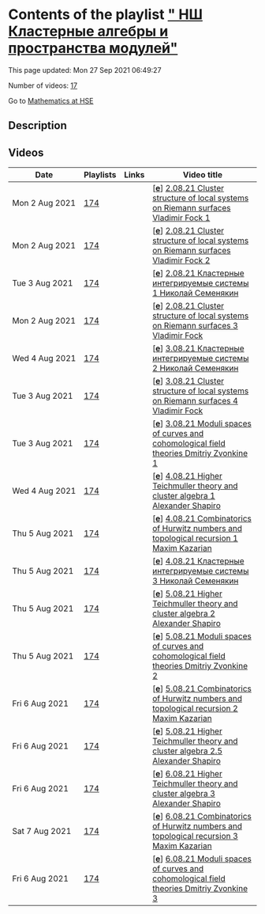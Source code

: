 # Contents of the playlist [" НШ Кластерные алгебры и пространства модулей"](https://www.youtube.com/playlist?list=PLq3E5oubNNoAe9qnH0Z8_ptPP6muL73fj)

This page updated: Mon 27 Sep 2021 06:49:27

Number of videos: [17](#videos)

Go to [Mathematics at HSE](../README.md)

## Description



## Videos

|Date|Playlists|Links|Video title|
|---|---|---|---|
| Mon&nbsp;2&nbsp;Aug&nbsp;2021 | [174](../playlists/174 "&#34; НШ Кластерные алгебры и пространства модулей&#34;") |  | [[**e**](https://studio.youtube.com/video/6hz6EBBFr5o/edit "Edit")] [2.08.21 Cluster structure of local systems on Riemann surfaces Vladimir Fock 1](https://www.youtube.com/watch?v=6hz6EBBFr5o&list=PLq3E5oubNNoAe9qnH0Z8_ptPP6muL73fj) |
| Mon&nbsp;2&nbsp;Aug&nbsp;2021 | [174](../playlists/174 "&#34; НШ Кластерные алгебры и пространства модулей&#34;") |  | [[**e**](https://studio.youtube.com/video/teu-V_9KlVQ/edit "Edit")] [2.08.21 Cluster structure of local systems on Riemann surfaces Vladimir Fock 2](https://www.youtube.com/watch?v=teu-V_9KlVQ&list=PLq3E5oubNNoAe9qnH0Z8_ptPP6muL73fj) |
| Tue&nbsp;3&nbsp;Aug&nbsp;2021 | [174](../playlists/174 "&#34; НШ Кластерные алгебры и пространства модулей&#34;") |  | [[**e**](https://studio.youtube.com/video/1lnl7RzJnqU/edit "Edit")] [2.08.21 Кластерные интегрируемые системы 1 Николай Семенякин](https://www.youtube.com/watch?v=1lnl7RzJnqU&list=PLq3E5oubNNoAe9qnH0Z8_ptPP6muL73fj) |
| Mon&nbsp;2&nbsp;Aug&nbsp;2021 | [174](../playlists/174 "&#34; НШ Кластерные алгебры и пространства модулей&#34;") |  | [[**e**](https://studio.youtube.com/video/X5npji1x-rk/edit "Edit")] [2.08.21 Cluster structure of local systems on Riemann surfaces 3 Vladimir Fock](https://www.youtube.com/watch?v=X5npji1x-rk&list=PLq3E5oubNNoAe9qnH0Z8_ptPP6muL73fj) |
| Wed&nbsp;4&nbsp;Aug&nbsp;2021 | [174](../playlists/174 "&#34; НШ Кластерные алгебры и пространства модулей&#34;") |  | [[**e**](https://studio.youtube.com/video/EQkjGa_ir34/edit "Edit")] [3.08.21 Кластерные интегрируемые системы 2 Николай Семенякин](https://www.youtube.com/watch?v=EQkjGa_ir34&list=PLq3E5oubNNoAe9qnH0Z8_ptPP6muL73fj) |
| Tue&nbsp;3&nbsp;Aug&nbsp;2021 | [174](../playlists/174 "&#34; НШ Кластерные алгебры и пространства модулей&#34;") |  | [[**e**](https://studio.youtube.com/video/zO4L0u0DsQ8/edit "Edit")] [3.08.21 Cluster structure of local systems on Riemann surfaces 4 Vladimir Fock](https://www.youtube.com/watch?v=zO4L0u0DsQ8&list=PLq3E5oubNNoAe9qnH0Z8_ptPP6muL73fj) |
| Tue&nbsp;3&nbsp;Aug&nbsp;2021 | [174](../playlists/174 "&#34; НШ Кластерные алгебры и пространства модулей&#34;") |  | [[**e**](https://studio.youtube.com/video/OinBvpHlLhg/edit "Edit")] [3.08.21 Moduli spaces of curves and cohomological field theories Dmitriy Zvonkine 1](https://www.youtube.com/watch?v=OinBvpHlLhg&list=PLq3E5oubNNoAe9qnH0Z8_ptPP6muL73fj) |
| Wed&nbsp;4&nbsp;Aug&nbsp;2021 | [174](../playlists/174 "&#34; НШ Кластерные алгебры и пространства модулей&#34;") |  | [[**e**](https://studio.youtube.com/video/rKN0sf_cac0/edit "Edit")] [4.08.21 Higher Teichmuller theory and cluster algebra 1 Alexander Shapiro](https://www.youtube.com/watch?v=rKN0sf_cac0&list=PLq3E5oubNNoAe9qnH0Z8_ptPP6muL73fj) |
| Thu&nbsp;5&nbsp;Aug&nbsp;2021 | [174](../playlists/174 "&#34; НШ Кластерные алгебры и пространства модулей&#34;") |  | [[**e**](https://studio.youtube.com/video/8GgU3TbLpnA/edit "Edit")] [4.08.21 Combinatorics of Hurwitz numbers and topological recursion 1 Maxim Kazarian](https://www.youtube.com/watch?v=8GgU3TbLpnA&list=PLq3E5oubNNoAe9qnH0Z8_ptPP6muL73fj) |
| Thu&nbsp;5&nbsp;Aug&nbsp;2021 | [174](../playlists/174 "&#34; НШ Кластерные алгебры и пространства модулей&#34;") |  | [[**e**](https://studio.youtube.com/video/h3HTFV4-FPw/edit "Edit")] [4.08.21 Кластерные интегрируемые системы 3 Николай Семенякин](https://www.youtube.com/watch?v=h3HTFV4-FPw&list=PLq3E5oubNNoAe9qnH0Z8_ptPP6muL73fj) |
| Thu&nbsp;5&nbsp;Aug&nbsp;2021 | [174](../playlists/174 "&#34; НШ Кластерные алгебры и пространства модулей&#34;") |  | [[**e**](https://studio.youtube.com/video/QZ-xZhHCMeU/edit "Edit")] [5.08.21 Higher Teichmuller theory and cluster algebra 2 Alexander Shapiro](https://www.youtube.com/watch?v=QZ-xZhHCMeU&list=PLq3E5oubNNoAe9qnH0Z8_ptPP6muL73fj) |
| Thu&nbsp;5&nbsp;Aug&nbsp;2021 | [174](../playlists/174 "&#34; НШ Кластерные алгебры и пространства модулей&#34;") |  | [[**e**](https://studio.youtube.com/video/XTd506fXdQA/edit "Edit")] [5.08.21 Moduli spaces of curves and cohomological field theories Dmitriy Zvonkine 2](https://www.youtube.com/watch?v=XTd506fXdQA&list=PLq3E5oubNNoAe9qnH0Z8_ptPP6muL73fj) |
| Fri&nbsp;6&nbsp;Aug&nbsp;2021 | [174](../playlists/174 "&#34; НШ Кластерные алгебры и пространства модулей&#34;") |  | [[**e**](https://studio.youtube.com/video/Y-yuP0EVas8/edit "Edit")] [5.08.21 Combinatorics of Hurwitz numbers and topological recursion 2 Maxim Kazarian](https://www.youtube.com/watch?v=Y-yuP0EVas8&list=PLq3E5oubNNoAe9qnH0Z8_ptPP6muL73fj) |
| Fri&nbsp;6&nbsp;Aug&nbsp;2021 | [174](../playlists/174 "&#34; НШ Кластерные алгебры и пространства модулей&#34;") |  | [[**e**](https://studio.youtube.com/video/kCnMxQNU-IA/edit "Edit")] [5.08.21 Higher Teichmuller theory and cluster algebra 2.5 Alexander Shapiro](https://www.youtube.com/watch?v=kCnMxQNU-IA&list=PLq3E5oubNNoAe9qnH0Z8_ptPP6muL73fj) |
| Fri&nbsp;6&nbsp;Aug&nbsp;2021 | [174](../playlists/174 "&#34; НШ Кластерные алгебры и пространства модулей&#34;") |  | [[**e**](https://studio.youtube.com/video/UQTTInQcz0g/edit "Edit")] [6.08.21 Higher Teichmuller theory and cluster algebra 3 Alexander Shapiro](https://www.youtube.com/watch?v=UQTTInQcz0g&list=PLq3E5oubNNoAe9qnH0Z8_ptPP6muL73fj) |
| Sat&nbsp;7&nbsp;Aug&nbsp;2021 | [174](../playlists/174 "&#34; НШ Кластерные алгебры и пространства модулей&#34;") |  | [[**e**](https://studio.youtube.com/video/fl31zbtkbwc/edit "Edit")] [6.08.21 Combinatorics of Hurwitz numbers and topological recursion 3 Maxim Kazarian](https://www.youtube.com/watch?v=fl31zbtkbwc&list=PLq3E5oubNNoAe9qnH0Z8_ptPP6muL73fj) |
| Fri&nbsp;6&nbsp;Aug&nbsp;2021 | [174](../playlists/174 "&#34; НШ Кластерные алгебры и пространства модулей&#34;") |  | [[**e**](https://studio.youtube.com/video/F8v0-LRV7Cc/edit "Edit")] [6.08.21 Moduli spaces of curves and cohomological field theories Dmitriy Zvonkine 3](https://www.youtube.com/watch?v=F8v0-LRV7Cc&list=PLq3E5oubNNoAe9qnH0Z8_ptPP6muL73fj) |
